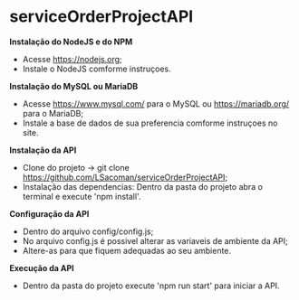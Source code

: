 # serviceOrderProjectAPI

**Instalação do NodeJS e do NPM**
- Acesse https://nodejs.org;
- Instale o NodeJS comforme instruçoes.

**Instalação do MySQL ou MariaDB**
- Acesse https://www.mysql.com/ para o MySQL ou https://mariadb.org/ para o MariaDB;
- Instale a base de dados de sua preferencia comforme instruçoes no site.

**Instalação da API**
- Clone do projeto -> git clone https://github.com/LSacoman/serviceOrderProjectAPI;
- Instalação das dependencias:
    Dentro da pasta do projeto abra o terminal e execute 'npm install'.

**Configuração da API**
- Dentro do arquivo config/config.js;
- No arquivo config.js é possivel alterar as variaveis de ambiente da API;
- Altere-as para que fiquem adequadas ao seu  ambiente.

**Execução da API**
- Dentro da pasta do projeto execute 'npm run start' para iniciar a API.
